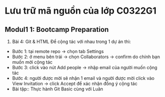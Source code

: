 # Lưu trữ mã nguồn của lớp C0322G1
## Modul1 1: Bootcamp Preparation
1. Bài 4: Git & HTML
Để cộng tác với nhau trong 1 dự án thì:
+ Bước 1: tại remote repo -> chọn tab Settings
+ Bước 2: ở menu bên trái -> chọn Collaborators -> confirm do chính bạn muốn mời cộng tác
+ Bước 3: click vào nút Add people -> nhập email của người muốn cộng tác
+ Bước 4: người được mời sẽ nhận 1 email và người được mời click vào View Invitation -> click Accept để xác nhận đồng ý cộng tác
+ Bài tập:: Thực hành Git Basic cùng với Luân

